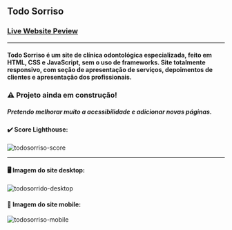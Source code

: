 ## Todo Sorriso

### [Live Website Peview](https://todosorriso.vercel.app/)

---

#### Todo Sorriso é um site de clínica odontológica especializada, feito em HTML, CSS e JavaScript, sem o uso de frameworks. Site totalmente responsivo, com seção de apresentação de serviços, depoimentos de clientes e apresentação dos profissionais.

### :warning: Projeto ainda em construção!
##### Pretendo melhorar muito a acessibilidade e adicionar novas páginas.

#### :heavy_check_mark: Score Lighthouse:  
![todosorriso-score](https://user-images.githubusercontent.com/82607849/198026544-5d1705ca-a740-4dbd-83c4-033e7ad7dc1d.jpg)

---

#### :desktop_computer: Imagem do site desktop:
![todosorrido-desktop](https://user-images.githubusercontent.com/82607849/198020871-9de9dd66-88d2-481b-bb29-0ca514303152.jpg)  
  
#### :iphone: Imagem do site mobile:
![todosorriso-mobile](https://user-images.githubusercontent.com/82607849/198022305-3fb166c0-ce92-4703-adda-3a65eb14b9fd.jpg)
